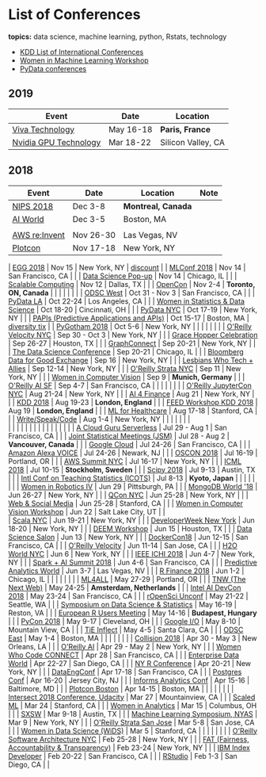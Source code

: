 # List of Conferences
**topics:**  data science, machine learning, python, Rstats, technology   

* [KDD List of International Conferences](https://www.kdnuggets.com/meetings/)
* [Women in Machine Learning Workshop](http://wimlworkshop.org/events/)
* [PyData conferences](https://pydata.org/events.html)


## 2019

| Event    | Date  | Location | 
|----|----|----|
| [Viva Technology](https://vivatechnology.com) | May 16-18 | **Paris, France** |
| [Nvidia GPU Technology](https://www.nvidia.com/en-us/gtc/) | Mar 18-22 | Silicon Valley, CA |


## 2018 

| Event    | Date  | Location | Note |
|----|----|----|----|
| [NIPS 2018](https://nips.cc/Conferences/2018) | Dec 3-8 | **Montreal, Canada** | |
| [AI World](https://aiworld.com) | Dec 3-5 | Boston, MA | |
|  |  |  | |
| [AWS re:Invent](https://reinvent.awsevents.com/) | Nov 26-30 | Las Vegas, NV | |
| [Plotcon](https://plotcon.plot.ly/tickets/) | Nov 17-18 | New York, NY | |

| [EGG 2018](dataiku.typeform.com/to/cZYBng) | Nov 15 | New York, NY | [discount](2018//2018_11_dataiku.md) |
| [MLConf 2018](https://mlconf.com/events/mlconf-sf-2018/) | Nov 14 | San Francisco, CA | |
| [Data Science Pop-up](https://popup.dominodatalab.com/chicago/) | Nov 14 | Chicago, IL |  |
| [Scalable Computing](http://www.pdsw.org/index.shtml) |  Nov 12 | Dallas, TX |  |
| [OpenCon](https://www.opencon2018.org) | Nov 2-4 | **Toronto, ON, Canada** |  |
|  |  |  |  |
| [ODSC West](https://odsc.com/california) | Oct 31 - Nov 3 | San Francisco, CA |  |
| [PyData LA](https://pydata.org/la2018/) | Oct 22-24 | Los Angeles, CA |  |
| [Women in Statistics & Data Science](http://ww2.amstat.org/meetings/wsds/2018/) | Oct 18-20 | Cincinnati, OH |  |
| [PyData NYC](https://pydata.org/events.html) | Oct 17-19 | New York, NY |  |
| [PAPIs (Predictive Applications and APIs)](https://www.papis.io/2018) | Oct 15-17 | Boston, MA | [diversity tix](2018/2018_10_papis.md) |
| [PyGotham 2018](2018/2018_10_05_pygotham.md) | Oct 5-6 | New York, NY |  |
|  |  |  |  |
| [O'Reilly Velocity NYC](2018/2018_09_30_oreilly_velocity_nyc.md) | Sep 30 - Oct 3 | New York, NY |  |
| [Grace Hopper Celebration](https://ghc.anitab.org/2018-attend/location/) | Sep 26-27 | Houston, TX |  |
| [GraphConnect](https://graphconnect.com) | Sep 20-21 | New York, NY |  |
| [The Data Science Conference](https://www.thedatascienceconference.com/) | Sep 20-21 | Chicago, IL |  |
| [Bloomberg Data for Good Exchange](https://www.bloomberg.com/company/d4gx/) | Sep 16 | New York, NY |  |
| [Lesbians Who Tech + Allies](https://lesbianswhotech.org/newyork2018/) | Sep 12-14 | New York, NY |  |
| [O'Reilly Strata NYC](https://conferences.oreilly.com/strata/strata-ny) | Sep 11 | New York, NY |  |
| [Women in Computer Vision](https://wicvworkshop.github.io/ECCV2018/index.html) | Sep 9 | **Munich, Germany** |  |
| [O'Reilly AI SF](https://conferences.oreilly.com/artificial-intelligence/ai-ca) | Sep 4-7 | San Francisco, CA |  |
|  |  |  |  |
| [O'Reilly JupyterCon NYC](https://conferences.oreilly.com/jupyter/jup-ny) | Aug 21-24 | New York, NY |  |
| [AI 4 Finance](https://ai4.io/finance/) | Aug 21 | New York, NY |  |
| [KDD 2018](http://www.kdd.org/kdd2018/) | Aug 19-23 | **London, England** |  |
| [FEED Workshop KDD 2018](https://ai4good.org/kdd-2018-workshop/) | Aug 19 |  **London, England** |  |
| [ML for Healthcare](http://www.mlforhc.org) | Aug 17-18 | Stanford, CA |  |
| [Write/Speak/Code](2018/2018_08_01_wsc.md) | Aug 1-4 | New York, NY |  |
|  |  |  |  |  
|  |  |  |  |
|  |  |  |  |
|  |  |  |  |
| [A Cloud Guru Serverless](https://sf.serverlessconf.io/) | Jul 29 - Aug 1 | San Francisco, CA |  |
| [Joint Statistical Meetings (JSM)](http://ww2.amstat.org/meetings/jsm/2018/) | Jul 28 - Aug 2 | **Vancouver, Canada** |  |
| [Google Cloud](https://cloud.withgoogle.com/next18/sf/) | Jul 24-26 | San Francisco, CA |  |
| [Amazon Alexa VOICE](2018/2018_07_24_amazon_alexa_voice.md) | Jul 24-26 | Newark, NJ |  |
| [OSCON 2018](2018/2018_07_16_oscon.md) | Jul 16-19 | Portland, OR |  |
| [AWS Summit NYC](https://aws.amazon.com/summits/new-york/agenda/) | Jul 16-17 | New York, NY |  |
| [ICML 2018](https://2017.icml.cc/Conferences/2018) | Jul 10-15 | **Stockholm, Sweden** |  |
| [Scipy 2018](2018/2018_07_09.scipy.md) | Jul 9-13 | Austin, TX |   |
| [Intl Conf on Teaching Statistics (ICOTS)](https://icots.info/10/)  | Jul 8-13 | **Kyoto, Japan** |  |
|  |  |  |  |
| [Women in Robotics IV](https://sites.google.com/view/rss2018women/home) | Jun 29 | Pittsburgh, PA |  |
| [MongoDB World '18](https://www.mongodb.com/world18) | Jun 26-27 | New York, NY |  |
| [QCon NYC](2018/2018_06_25_qcon.md) | Jun 25-28 | New York, NY |  |
| [Web & Social Media](http://www.icwsm.org/2018/) | Jun 25-28 | Stanford, CA |  |
| [Women in Computer Vision Workshop](https://wicvworkshop.github.io/) | Jun 22 | Salt Lake City, UT |  |  
| [Scala NYC](http://na.scaladays.org/) | Jun 19-21 | New York, NY |   |
| [DeveloperWeek New York](https://www.eventbrite.com/e/developerweek-nyc-2018-tickets-39737413674) | Jun 18-20 | New York, NY |  |
| [DEEM Workshop](http://deem-workshop.org/#about) | Jun 15 | Houston, TX |   |
| [Data Science Salon](https://datascience.salon/ny6-18/) | Jun 13 | New York, NY |  |
| [DockerCon18](https://2018.dockercon.com/) | Jun 12-15 | San Francisco, CA |  |
| [O'Reilly Velocity](https://conferences.oreilly.com/velocity/vl-ca) | Jun 11-14 | San Jose, CA |   |
| [H2O World NYC](2018/2018_06_07_h2o_nyc.md) | Jun 6 | New York, NY |  |
| [IEEE ICHI 2018](http://hpr.weill.cornell.edu/divisions/health_informatics/ieee_ichi.html) | Jun 4-7 | New York, NY |  |
| [Spark + AI Summit 2018](https://databricks.com/sparkaisummit/north-america) | Jun 4-6 | San Francisco, CA |  |
| [Predictive Analytics World](https://www.predictiveanalyticsworld.com/)  | Jun 3-7 | Las Vegas, NV |  |
| [R Finance 2018](http://www.rinfinance.com) | Jun 1-2 | Chicago, IL |  |
|  |  |  |  |
| [ML4ALL](http://ml4all.org/) | May 27-29 | Portland, OR |  |
| [TNW (The Next Web)](https://thenextweb.com/conference/) | May 24-25 | **Amsterdam, Netherlands** |  |
| [Intel AI DevCon 2018](https://www.intel.com/content/www/us/en/events/ai/devcon.html) | May 23-24 | San Francisco, CA |  |
| [rOpenSci Unconf](http://unconf18.ropensci.org) | May 21-22 | Seattle, WA |  |
| [Symposium on Data Science & Statistics](https://ww2.amstat.org/meetings/sdss/2018/conferenceinfo.cfm) | May 16-19 | Reston, VA |  |
| [European R Users Meeting](http://2018.erum.io) | May 14-16 | **Budapest, Hungary** |  |
| [PyCon 2018](2018/2018_05_09_pycon_ohio.md) | May 9-17 | Cleveland, OH |  |
| [Google I/O](https://events.google.com/io/) | May 8-10 | Mountain View, CA | |
| [TiE Inflect](https://www.tieinflect.org/) | May 4-5 | Santa Clara, CA |  |
| [ODSC East](2018/2018_05_01_odsc_east.md) | May 1-4 | Boston, MA |  |
|  |  |  |  |
| [Collision 2018](https://websummit.com/collision#newsletter_signup_form) | Apr 30 - May 3 | New Orleans, LA |  |
| [O'Reilly AI](2018/2018_04_09_oreilly_ai_nyc.md) | Apr 29 - May 2 | New York, NY |  |
| [Women Who Code CONNECT](https://connect2018.womenwhocode.com) | Apr 28 | San Francisco, CA |  |
| [Enterprise Data World](http://edw2017.dataversity.net) | Apr 22-27 | San Diego, CA |  |
| [NY R Conference](2018/2018_04_20_ny_r_conf.md) | Apr 20-21 | New York, NY |  |
| [DataEngConf](DataEngConf ) | Apr 17-18 | San Francisco, CA |  |
| [Postgres Conf](https://postgresconf.org/conferences/2018/) | Apr 16-20 | Jersey City, NJ |  |
| [Informs Analytics Conf](http://meetings2.informs.org/wordpress/analytics2018/) | Apr 15-16 | Baltimore, MD |  |
| [Plotcon Boston](2018/2018_04_15_plotly_boston.md) | Apr 14-15 | Boston, MA |  |
|  |  |  |  |
| [Intersect 2018 Conference, Udacity](https://www.udacity.com/intersect) | Mar 27 | Mountainview, CA |  |
| [Scaled ML](http://scaledml.org) | Mar 24 | Stanford, CA |  |
| [Women in Analytics](https://connect2018.womenwhocode.com) | Mar 15 |  Columbus, OH |  |
| [SXSW](https://www.sxsw.com/news/2017/sxsw-2018-dates/) | Mar 9-18 | Austin, TX |  |
| [Machine Learning Symposium, NYAS](2018/2018_03_09_ml_symposium.md) | Mar 9 | New York, NY |  |
| [O'Reilly Strata San Jose](2018_03_04_strata_san_jose_ca.md) | Mar 5-8 | San Jose, CA |  |
| [Women in Data Science (WiDS)](http://www.widsconference.org/about1.html) | Mar 5 | Stanford, CA  |  |
|  |  |  |  |
| [O'Reilly Software Architecture NYC](https://conferences.oreilly.com/software-architecture/sa-ny) | Feb 25-28 | New York, NY |  |
| [FAT (Fairness, Accountability & Transparency)](https://fatconference.org/2018/attending.html) | Feb 23-24 | New York, NY |  |
| [IBM Index Developer](https://developer.ibm.com/indexconf/agenda/) | Feb 20-22 | San Francisco, CA |  |
| [RStudio](https://www.rstudio.com/conference/) | Feb 1-3 | San Diego, CA |  |




